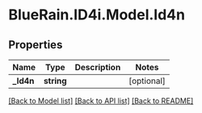 # BlueRain.ID4i.Model.Id4n
## Properties

Name | Type | Description | Notes
------------ | ------------- | ------------- | -------------
**_Id4n** | **string** |  | [optional] 

[[Back to Model list]](../README.md#documentation-for-models) [[Back to API list]](../README.md#documentation-for-api-endpoints) [[Back to README]](../README.md)

